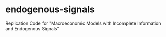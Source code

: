 # endogenous-signals
Replication Code for "Macroeconomic Models with Incomplete Information and Endogenous Signals"
